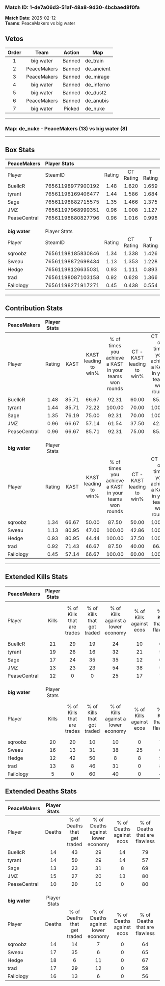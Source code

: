 ### Match ID: 1-de7a06d3-51af-48a8-9d30-4bcbaed8f0fa  
**Match Date**: 2025-02-12  
**Teams**: PeaceMakers vs big water  

## Vetos  

| Order | Team | Action | Map |
| :---: | :--: | :----: | --- |
| 1 | big water | Banned | de_train |
| 2 | PeaceMakers | Banned | de_ancient |
| 3 | PeaceMakers | Banned | de_mirage |
| 4 | big water | Banned | de_inferno |
| 5 | big water | Banned | de_dust2 |
| 6 | PeaceMakers | Banned | de_anubis |
| 7 | big water | Picked | de_nuke |

---  

### **Map**: de_nuke - PeaceMakers (13) vs big water (8)  
---  

## Box Stats  

| **PeaceMakers** | Player Stats      |        |           |          |       |       |       |         |        |      |     |
| :- | :- | :-: | :-: | :-: | :-: | :-: | :-: | :-: | :-: | :-: | :-: |
| Player          | SteamID           | Rating | CT Rating | T Rating | KAST  |  ADR  | Kills | Assists | Deaths | K/D  | HS% |
| BuellcR         | 76561198977900192 |  1.48  |   1.620   |  1.659   | 85.71 | 83.7  |  21   |    4    |   14   | 1.50 | 61  |
| tyrant          | 76561198169406477 |  1.44  |   1.586   |  1.684   | 85.71 | 94.5  |  19   |    6    |   14   | 1.36 | 42  |
| Sage            | 76561198882715575 |  1.35  |   1.466   |  1.375   | 76.19 | 101.6 |  17   |    8    |   13   | 1.31 | 76  |
| JMZ             | 76561197968999351 |  0.96  |   1.008   |  1.127   | 66.67 | 70.7  |  13   |    6    |   15   | 0.87 | 30  |
| PeaseCentral    | 76561198880827796 |  0.96  |   1.016   |  0.998   | 66.67 | 52.7  |  12   |    0    |   10   | 1.20 | 16  |
|                 |                   |        |           |          |       |       |       |         |        |      |     |
|                 |                   |        |           |          |       |       |       |         |        |      |     |
|                 |                   |        |           |          |       |       |       |         |        |      |     |
| **big water**   | Player Stats      |        |           |          |       |       |       |         |        |      |     |
| Player          | SteamID           | Rating | CT Rating | T Rating | KAST  |  ADR  | Kills | Assists | Deaths | K/D  | HS% |
| sqroobz         | 76561198185830846 |  1.34  |   1.338   |  1.426   | 66.67 | 94.6  |  20   |    4    |   14   | 1.43 | 60  |
| Sweau           | 76561198872698434 |  1.13  |   1.353   |  1.228   | 80.95 | 71.5  |  16   |    4    |   17   | 0.94 | 62  |
| Hedge           | 76561198126635031 |  0.93  |   1.111   |  0.893   | 80.95 | 65.1  |  12   |    6    |   18   | 0.67 | 66  |
| trad            | 76561198087103158 |  0.92  |   0.628   |  1.366   | 71.43 | 70.9  |  13   |    2    |   17   | 0.76 | 30  |
| Failology       | 76561198271917271 |  0.45  |   0.438   |  0.554   | 57.14 | 47.4  |   5   |    5    |   16   | 0.31 | 100 |
---  

## Contribution Stats  

| **PeaceMakers** | Player Stats |       |                      |                                                        |                           |                                                             |                          |                                                            |
| :- | :-: | :-: | :-: | :-: | :-: | :-: | :-: | :-: |
| Player          |    Rating    | KAST  | KAST leading to win% | % of times you achieve a KAST in your teams won rounds | CT - KAST leading to win% | CT - % of times you achieve a KAST in your teams won rounds | T - KAST leading to win% | T - % of times you achieve a KAST in your teams won rounds |
| BuellcR         |     1.48     | 85.71 |        66.67         |                         92.31                          |           60.00           |                            85.71                            |          75.00           |                           100.00                           |
| tyrant          |     1.44     | 85.71 |        72.22         |                         100.00                         |           70.00           |                           100.00                            |          75.00           |                           100.00                           |
| Sage            |     1.35     | 76.19 |        75.00         |                         92.31                          |           70.00           |                           100.00                            |          83.33           |                           83.33                            |
| JMZ             |     0.96     | 66.67 |        57.14         |                         61.54                          |           37.50           |                            42.86                            |          83.33           |                           83.33                            |
| PeaseCentral    |     0.96     | 66.67 |        85.71         |                         92.31                          |           75.00           |                            85.71                            |          100.00          |                           100.00                           |
|                 |              |       |                      |                                                        |                           |                                                             |                          |                                                            |
|                 |              |       |                      |                                                        |                           |                                                             |                          |                                                            |
|                 |              |       |                      |                                                        |                           |                                                             |                          |                                                            |
| **big water**   | Player Stats |       |                      |                                                        |                           |                                                             |                          |                                                            |
| Player          |    Rating    | KAST  | KAST leading to win% | % of times you achieve a KAST in your teams won rounds | CT - KAST leading to win% | CT - % of times you achieve a KAST in your teams won rounds | T - KAST leading to win% | T - % of times you achieve a KAST in your teams won rounds |
| sqroobz         |     1.34     | 66.67 |        50.00         |                         87.50                          |           50.00           |                           100.00                            |          50.00           |                           80.00                            |
| Sweau           |     1.13     | 80.95 |        47.06         |                         100.00                         |           42.86           |                           100.00                            |          50.00           |                           100.00                           |
| Hedge           |     0.93     | 80.95 |        44.44         |                         100.00                         |           37.50           |                           100.00                            |          50.00           |                           100.00                           |
| trad            |     0.92     | 71.43 |        46.67         |                         87.50                          |           40.00           |                            66.67                            |          50.00           |                           100.00                           |
| Failology       |     0.45     | 57.14 |        66.67         |                         100.00                         |           60.00           |                           100.00                            |          71.43           |                           100.00                           |
---  

## Extended Kills Stats  

| **PeaceMakers** | Player Stats |                            |                            |                                    |                         |                              |                                 |                                       |                    |           |
| :- | :-: | :-: | :-: | :-: | :-: | :-: | :-: | :-: | :-: | :-: |
| Player          |    Kills     | % of Kills that are trades | % of Kills that got traded | % of Kills against a lower economy | % of Kills against ecos | % of Kills that are flawless | % of Kills that are close duels | % of Kills that are assisted by flash | Pistol Round Kills | AWP Kills |
| BuellcR         |      21      |             29             |             19             |                 24                 |           10            |              62              |                0                |                   0                   |         0          |     2     |
| tyrant          |      19      |             26             |             16             |                 32                 |           21            |              58              |                5                |                   0                   |         0          |     2     |
| Sage            |      17      |             24             |             35             |                 35                 |           12            |              65              |               12                |                   0                   |         0          |     1     |
| JMZ             |      13      |             23             |             23             |                 54                 |           38            |              54              |                0                |                   0                   |         0          |     3     |
| PeaseCentral    |      12      |             0              |             0              |                 25                 |           17            |              75              |                0                |                   8                   |         8          |     0     |
|                 |              |                            |                            |                                    |                         |                              |                                 |                                       |                    |           |
|                 |              |                            |                            |                                    |                         |                              |                                 |                                       |                    |           |
|                 |              |                            |                            |                                    |                         |                              |                                 |                                       |                    |           |
| **big water**   | Player Stats |                            |                            |                                    |                         |                              |                                 |                                       |                    |           |
| Player          |    Kills     | % of Kills that are trades | % of Kills that got traded | % of Kills against a lower economy | % of Kills against ecos | % of Kills that are flawless | % of Kills that are close duels | % of Kills that are assisted by flash | Pistol Round Kills | AWP Kills |
| sqroobz         |      20      |             20             |             10             |                 10                 |            0            |              70              |                0                |                   0                   |         1          |     6     |
| Sweau           |      16      |             13             |             31             |                 38                 |           25            |              63              |                0                |                   6                   |         0          |     0     |
| Hedge           |      12      |             42             |             50             |                 8                  |            8            |              92              |                8                |                   0                   |         0          |     0     |
| trad            |      13      |             8              |             46             |                 31                 |            0            |              85              |                8                |                   0                   |         10         |     0     |
| Failology       |      5       |             0              |             60             |                 40                 |            0            |              40              |                0                |                  20                   |         0          |     0     |
## Extended Deaths Stats  

| **PeaceMakers** | Player Stats |                             |                                   |                          |                               |                            |                           |               |
| :- | :-: | :-: | :-: | :-: | :-: | :-: | :-: | :-: |
| Player          |    Deaths    | % of Deaths that get traded | % of Deaths against lower economy | % of Deaths against ecos | % of Deaths that are flawless | % of Deaths that are close | % of Deaths while blinded | Deaths to AWP |
| BuellcR         |      14      |             43              |                29                 |            14            |              79               |             7              |             0             |       0       |
| tyrant          |      14      |             50              |                29                 |            14            |              57               |             0              |             7             |       3       |
| Sage            |      13      |             23              |                31                 |            8             |              69               |             8              |             0             |       1       |
| JMZ             |      15      |             27              |                20                 |            13            |              80               |             0              |             7             |       4       |
| PeaseCentral    |      10      |             20              |                10                 |            0             |              80               |             0              |             0             |       3       |
|                 |              |                             |                                   |                          |                               |                            |                           |               |
|                 |              |                             |                                   |                          |                               |                            |                           |               |
|                 |              |                             |                                   |                          |                               |                            |                           |               |
| **big water**   | Player Stats |                             |                                   |                          |                               |                            |                           |               |
| Player          |    Deaths    | % of Deaths that get traded | % of Deaths against lower economy | % of Deaths against ecos | % of Deaths that are flawless | % of Deaths that are close | % of Deaths while blinded | Deaths to AWP |
| sqroobz         |      14      |             14              |                 7                 |            0             |              64               |             7              |             7             |       3       |
| Sweau           |      17      |             35              |                 6                 |            0             |              65               |             0              |             0             |       1       |
| Hedge           |      18      |              6              |                11                 |            0             |              67               |             0              |             0             |       1       |
| trad            |      17      |             29              |                12                 |            0             |              59               |             0              |             0             |       3       |
| Failology       |      16      |             13              |                 6                 |            0             |              56               |             13             |             0             |       0       |
